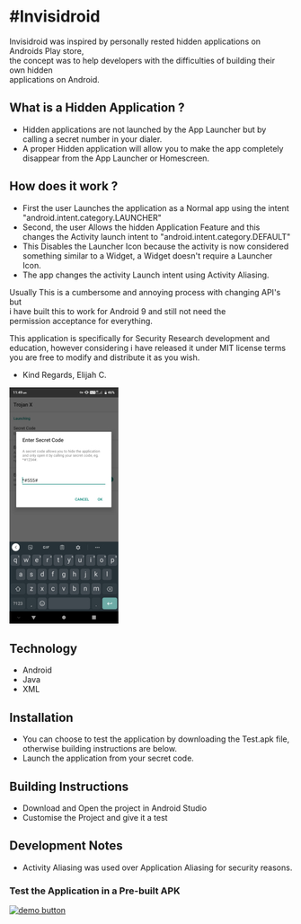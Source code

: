 #Invisidroid
======
Invisidroid was inspired by personally rested hidden applications on Androids Play store,    
the concept was to help developers with the difficulties of building their own hidden     
applications on Android.    

## What is a Hidden Application ?
* Hidden applications are not launched by the App Launcher but by calling a secret number in your dialer.    
* A proper Hidden application will allow you to make the app completely disappear from the App Launcher or Homescreen.

## How does it work ?
* First the user Launches the application as a Normal app using the intent "android.intent.category.LAUNCHER"
* Second, the user Allows the hidden Application Feature and this changes the Activity launch intent to
"android.intent.category.DEFAULT"
* This Disables the Launcher Icon because the activity is now considered something similar to a Widget, a 
Widget doesn't require a Launcher Icon.
* The app changes the activity Launch intent using Activity Aliasing.


Usually This is a cumbersome and annoying process with changing API's but     
i have built this to work for Android 9 and still not need the     
permission acceptance for everything.    
 
This application is specifically for Security Research development and     
education, however considering i have released it under MIT license terms     
you are free to modify and distribute it as you wish.    
    
- Kind Regards, Elijah C.   


![screen](IMG_20200616_120406.jpg)


## Technology
* Android
* Java
* XML

## Installation
* You can choose to test the application by downloading the Test.apk file,    
  otherwise building instructions are below.    
* Launch the application from your secret code.   

## Building Instructions
* Download and Open the project in Android Studio    
* Customise the Project and give it a test    


## Development Notes
* Activity Aliasing was used over Application Aliasing for security reasons.    


### Test the Application in a Pre-built APK
[![demo button](https://i.imgur.com/3Ugm8J7.jpg)](https://github.com/WokeWorld/Invisidroid/blob/master/Invisidroid.apk?raw=true) 

